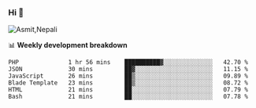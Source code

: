 ### Hi 👋

![Asmit,Nepali](https://media.giphy.com/media/L8K62iTDkzGX6/giphy.gif)
<!--
**asmit99nepali/asmit99nepali** is a ✨ _special_ ✨ repository because its `README.md` (this file) appears on your GitHub profile.

Here are some ideas to get you started:

- 🔭 I’m currently working on ...
- 🌱 I’m currently learning ...
- 👯 I’m looking to collaborate on ...
- 🤔 I’m looking for help with ...
- 💬 Ask me about ...
- 📫 How to reach me: ...
- 😄 Pronouns: ...
- ⚡ Fun fact: ...
-->


📊 **Weekly development breakdown**
<!--START_SECTION:waka-->

```text
PHP              1 hr 56 mins    ██████████▓░░░░░░░░░░░░░░   42.70 %
JSON             30 mins         ██▓░░░░░░░░░░░░░░░░░░░░░░   11.15 %
JavaScript       26 mins         ██▒░░░░░░░░░░░░░░░░░░░░░░   09.89 %
Blade Template   23 mins         ██▒░░░░░░░░░░░░░░░░░░░░░░   08.72 %
HTML             21 mins         ██░░░░░░░░░░░░░░░░░░░░░░░   07.79 %
Bash             21 mins         ██░░░░░░░░░░░░░░░░░░░░░░░   07.78 %
```

<!--END_SECTION:waka-->

